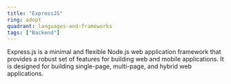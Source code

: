 ```yaml
---
title: "ExpressJS"
ring: adopt
quadrant: languages-and-frameworks
tags: ["Backend"]
---
```


Express.js is a minimal and flexible Node.js web application framework that provides a robust set of features for building web and mobile applications. It is designed for building single-page, multi-page, and hybrid web applications.
